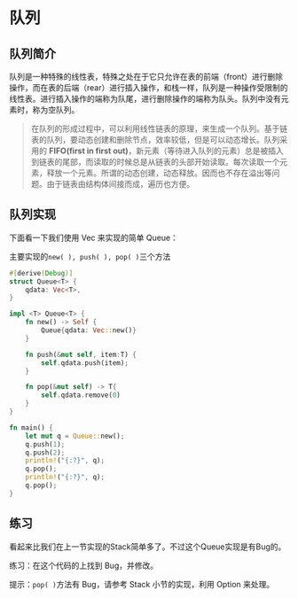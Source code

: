 # 队列

## 队列简介
队列是一种特殊的线性表，特殊之处在于它只允许在表的前端（front）进行删除操作，而在表的后端（rear）进行插入操作，和栈一样，队列是一种操作受限制的线性表。进行插入操作的端称为队尾，进行删除操作的端称为队头。队列中没有元素时，称为空队列。

>在队列的形成过程中，可以利用线性链表的原理，来生成一个队列。基于链表的队列，要动态创建和删除节点，效率较低，但是可以动态增长。队列采用的 **FIFO(first in first out)**，新元素（等待进入队列的元素）总是被插入到链表的尾部，而读取的时候总是从链表的头部开始读取。每次读取一个元素，释放一个元素。所谓的动态创建，动态释放。因而也不存在溢出等问题。由于链表由结构体间接而成，遍历也方便。

## 队列实现
下面看一下我们使用 Vec 来实现的简单 Queue：

主要实现的`new( ), push( ), pop( )`三个方法

```rust
#[derive(Debug)]
struct Queue<T> {
    qdata: Vec<T>,
}

impl <T> Queue<T> {
    fn new() -> Self {
        Queue{qdata: Vec::new()}
    }

    fn push(&mut self, item:T) {
        self.qdata.push(item);
    }

    fn pop(&mut self) -> T{
        self.qdata.remove(0)
    }
}

fn main() {
    let mut q = Queue::new();
    q.push(1);
    q.push(2);
    println!("{:?}", q);
    q.pop();
    println!("{:?}", q);
    q.pop();
}
```

## 练习
看起来比我们在上一节实现的Stack简单多了。不过这个Queue实现是有Bug的。

练习：在这个代码的上找到 Bug，并修改。

提示：`pop( )`方法有 Bug，请参考 Stack 小节的实现，利用 Option 来处理。

